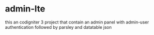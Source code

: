 # admin-lte
this an codigniter 3 project that contain an admin panel with admin-user authentication followed by parsley and datatable json 
